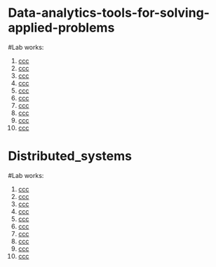# Data-analytics-tools-for-solving-applied-problems
#Lab works:
1. [ccc]()
2. [ccc]()
3. [ccc]()
4. [ccc]()
5. [ccc]()
6. [ccc]()
7. [ccc]()
8. [ccc]()
9. [ccc]()
10. [ccc]()

# Distributed_systems
#Lab works:
1. [ccc]()
2. [ccc]()
3. [ccc]()
4. [ccc]()
5. [ccc]()
6. [ccc]()
7. [ccc]()
8. [ccc]()
9. [ccc]()
10. [ccc]()
